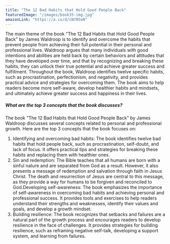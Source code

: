 ```yaml
---
title: "The 12 Bad Habits that Hold Good People Back"
featuredImage: "/images/book35-img.jpg"
amazonLink: "https://a.co/d/cN705eN"
---
```


<!-- Main Theme Details -->

The main theme of the book "The 12 Bad Habits that Hold Good People
Back" by James Waldroop is to identify and overcome the habits that
prevent people from achieving their full potential in their personal
and professional lives. Waldroop argues that many individuals with
good intentions and abilities are held back by certain behaviors and
attitudes that they have developed over time, and that by
recognizing and breaking these habits, they can unlock their true
potential and achieve greater success and fulfillment. Throughout
the book, Waldroop identifies twelve specific habits, such as
procrastination, perfectionism, and negativity, and provides
practical advice and strategies for overcoming them. The book aims
to help readers become more self-aware, develop healthier habits and
mindsets, and ultimately achieve greater success and happiness in
their lives.

##### What are the top 3 concepts that the book discusses?

The book "The 12 Bad Habits that Hold Good People Back" by James
Waldroop discusses several concepts related to personal and
professional growth. Here are the top 3 concepts that the book
focuses on:

1. Identifying and overcoming bad habits: The book identifies twelve
   bad habits that hold people back, such as procrastination,
   self-doubt, and lack of focus. It offers practical tips and
   strategies for breaking these habits and replacing them with
   healthier ones.
1. Sin and redemption: The Bible teaches that all humans are born
   with a sinful nature and are separated from God as a result.
   However, it also presents a message of redemption and salvation
   through faith in Jesus Christ. The death and resurrection of Jesus
   are central to this message, as they provide a way for humans to
   be forgiven and reconciled to God.Developing self-awareness: The
   book emphasizes the importance of self-awareness in overcoming bad
   habits and achieving personal and professional success. It
   provides tools and exercises to help readers understand their
   strengths and weaknesses, identify their values and goals, and
   develop a growth mindset.
1. Building resilience: The book recognizes that setbacks and
   failures are a natural part of the growth process and encourages
   readers to develop resilience in the face of challenges. It
   provides strategies for building resilience, such as reframing
   negative self-talk, developing a support system, and learning from
   failures.
